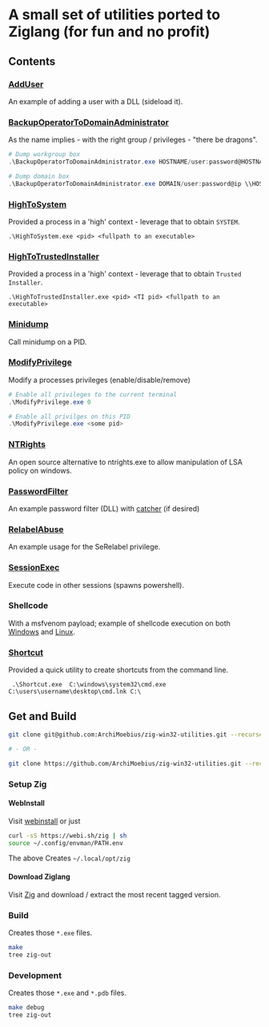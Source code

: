 # A small set of utilities ported to Ziglang (for fun and no profit)

## Contents

### [AddUser](AddUser_windows_shared.zig)

An example of adding a user with a DLL (sideload it).

### [BackupOperatorToDomainAdministrator](BackupOperatorToDomainAdministrator_windows.zig)

As the name implies - with the right group / privileges - "there be dragons".

```powershell
# Dump workgroup box
.\BackupOperatorToDomainAdministrator.exe HOSTNAME/user:password@HOSTNAME \\HOSTNAME\share\

# Dump domain box
.\BackupOperatorToDomainAdministrator.exe DOMAIN/user:password@ip \\HOSTNAME\share\
```

### [HighToSystem](HighToSystem_windows.zig)

Provided a process in a 'high' context - leverage that to obtain `SYSTEM`.

```
.\HighToSystem.exe <pid> <fullpath to an executable>
```

### [HighToTrustedInstaller](HighToTrustedInstaller_windows.zig)

Provided a process in a 'high' context - leverage that to obtain `Trusted Installer`.

```
.\HighToTrustedInstaller.exe <pid> <TI pid> <fullpath to an executable>
```

### [Minidump](Minidump_windows.zig)

Call minidump on a PID.

### [ModifyPrivilege](ModifyPrivilege_windows.zig)

Modify a processes privileges (enable/disable/remove)

```powershell
# Enable all privileges to the current terminal
.\ModifyPrivilege.exe 0

# Enable all privilges on this PID
.\ModifyPrivilege.exe <some pid>
```

### [NTRights](NTRights_windows.zig)

An open source alternative to ntrights.exe to allow manipulation of LSA policy on windows.

### [PasswordFilter](PasswordFilter_windows_shared.zig)

An example password filter (DLL) with [catcher](PasswordFilter_net.py) (if desired)

### [RelabelAbuse](RelabelAbuse_windows.zig)

An example usage for the SeRelabel privilege.

### [SessionExec](SessionExec_windows.zig)

Execute code in other sessions (spawns powershell).

### Shellcode

With a msfvenom payload; example of shellcode execution on both [Windows](shellcode_windows.zig) and [Linux](shellcode_linux.zig).

### [Shortcut](Shortcut_windows.zig)

Provided a quick utility to create shortcuts from the command line.

```
 .\Shortcut.exe  C:\windows\system32\cmd.exe C:\users\username\desktop\cmd.lnk C:\
```

## Get and Build

```bash
git clone git@github.com:ArchiMoebius/zig-win32-utilities.git --recurse-submodules

# - OR -

git clone https://github.com/ArchiMoebius/zig-win32-utilities.git --recurse-submodules
```

### Setup Zig

#### WebInstall

Visit [webinstall](https://webinstall.dev/zig/) or just

```bash
curl -sS https://webi.sh/zig | sh
source ~/.config/envman/PATH.env
```

The above Creates `~/.local/opt/zig`

#### Download Ziglang

Visit [Zig](https://ziglang.org/download/) and download / extract the most recent tagged version.


### Build

Creates those `*.exe` files.

```bash
make
tree zig-out
```

### Development

Creates those `*.exe` and `*.pdb` files.

```bash
make debug
tree zig-out
```
